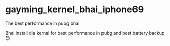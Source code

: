 # gayming_kernel_bhai_iphone69
The best performance in pubg bhai

Bhai install dis kernal for best performance in pubg and best battery backup😈
